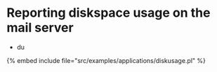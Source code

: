 # Reporting diskspace usage on the mail server


* du

{% embed include file="src/examples/applications/diskusage.pl" %}


